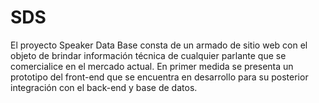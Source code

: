 # SDS

  El proyecto Speaker Data Base consta de un armado de sitio web con el objeto de brindar información técnica de cualquier parlante que se comercialice en el mercado actual. En primer medida se presenta un prototipo del front-end que se encuentra en desarrollo para su posterior integración con el back-end y base de datos. 
